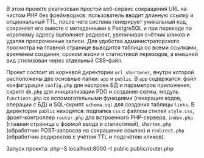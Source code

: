 В этом проекте реализован простой веб-сервис сокращения URL на чистом PHP без фреймворков: пользователь вводит длинную ссылку и опциональный TTL, после чего система генерирует уникальный код, сохраняет его вместе с метаданными в PostgreSQL 
и при переходе по короткому адресу выполняет редирект, увеличивая счётчик кликов и удаляя просроченные записи. 
Для удобства администраторского просмотра на главной странице выводится таблица со всеми ссылками, временем создания, сроком жизни и статистикой переходов, а внешний вид стилизован через отдельный CSS-файл.


Проект состоит из корневой директории `url_shortener`, внутри которой расположены две основные папки: `app` и `public`. В `app` содержатся: файл конфигурации `config.php` для настроек БД и параметров приложения, скрипт `db.php` для инициализации PDO и создания схемы, модуль `functions.php` со вспомогательными функциями (генерация кодов, операции с БД) и SQL-скрипт `schema.sql` для создания таблицы `links`. В директории `public` находятся: подпапка `css` с файлом стилей `style.css`, фронт-контроллер `router.php` для встроенного PHP-сервера, `index.php` (главная страница с формой ввода и статистикой), `shorten.php` (обработчик POST-запросов на сокращение ссылок) и `redirect.php` (обработчик редиректов с учётом TTL и подсчётом кликов).


Запуск проекта: php -S localhost:8000 -t public public/router.php
